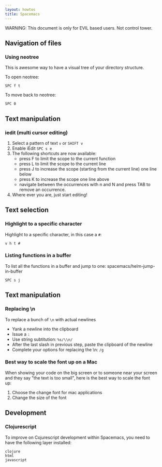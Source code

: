 ```yaml
---
layout: howtos
title: Spacemacs
---
```


WARNING: This document is only for EVIL based users. Not control tower.

## Navigation of files

### Using neotree

This is awesome way to have a visual tree of your directory structure.

To open neotree:

```
SPC f t
```

To move back to neotree:

```
SPC 0
```
## Text manipulation

### iedit (multi cursor editing)

1. Select a pattern of text `v` or `SHIFT v`
1. Enable iEdit `SPC s e`
1. The following shortcuts are now available:
   - press F to limit the scope to the current function
   - press L to limit the scope to the current line
   - press J to increase the scope (starting from the current line) one line below
   - press K to increase the scope one line above
   - navigate between the occurrences with n and N and press TAB to remove an occurrence.
1. Where ever you are, just start editing!

## Text selection

### Highlight to a specific character

Highlight to a specific character, in this case a `#`:

```
v h t #
```

### Listing functions in a buffer

To list all the functions in a buffer and jump to one: spacemacs/helm-jump-in-buffer

```
SPC s j
```

## Text manipulation

### Replacing \n

To replace a bunch of `\n` with actual newlines

* Yank a newline into the clipboard
* Issue a `:`
* Use string subtitution: `%s/\\n/`
* After the last slash in previous step, paste the clipboard of the newline
* Complete your options for replacing the \n: `/g`

### Best way to scale the font up on a Mac

When showing your code on the big screen or to someone near your screen and they say "the text is too small", here is the best way to scale the font up:

1. Choose the change font for mac applications
1. Change the size of the font

## Development 

### Clojurescript

To improve on Cojurescript development within Spacemacs, you need to have the following layer installed:

```
clojure
html
javascript
```

